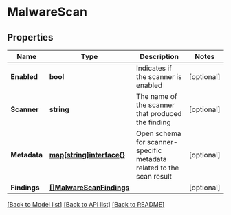 # MalwareScan

## Properties

Name | Type | Description | Notes
------------ | ------------- | ------------- | -------------
**Enabled** | **bool** | Indicates if the scanner is enabled | [optional] 
**Scanner** | **string** | The name of the scanner that produced the finding | [optional] 
**Metadata** | [**map[string]interface{}**](.md) | Open schema for scanner-specific metadata related to the scan result | [optional] 
**Findings** | [**[]MalwareScanFindings**](MalwareScan_findings.md) |  | [optional] 

[[Back to Model list]](../README.md#documentation-for-models) [[Back to API list]](../README.md#documentation-for-api-endpoints) [[Back to README]](../README.md)



